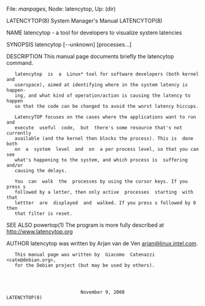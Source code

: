 File: *manpages*,  Node: latencytop,  Up: (dir)

LATENCYTOP(8)               System Manager's Manual              LATENCYTOP(8)



NAME
       latencytop - a tool for developers to visualize system latencies

SYNOPSIS
       latencytop [--unknown] [processes...]

DESCRIPTION
       This manual page documents briefly the latencytop command.

       latencytop  is  a  Linux* tool for software developers (both kernel and
       userspace), aimed at identifying where in the system latency is happen‐
       ing, and what kind of operation/action is causing the latency to happen
       so that the code can be changed to avoid the worst latency hiccups.

       LatencyTOP focuses on the cases where the applications want to run  and
       execute  useful  code,  but  there's some resource that's not currently
       available (and the kernel then blocks the process). This is  done  both
       on  a  system  level  and  on  a per process level, so that you can see
       what's happening to the system, and which process is  suffering  and/or
       causing the delays.

       You  can  walk  the  processes by using the cursor keys. If you press s
       followed by a letter, then only active  processes  starting  with  that
       lettter  are  displayed  and  walked. If you press s followed by 0 then
       that filter is reset.


SEE ALSO
       powertop(1)
       The program is more fully described at http://www.latencytop.org

AUTHOR
       latencytop was written by Arjan van de Ven <arjan@linux.intel.com>.

       This manual page was written by  Giacomo  Catenazzi  <cate@debian.org>,
       for the Debian project (but may be used by others).




                               November 9, 2008                  LATENCYTOP(8)
